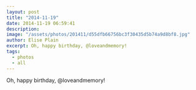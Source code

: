 ```yaml
---
layout: post
title: "2014-11-19"
date: 2014-11-19 06:59:41
description: 
image: "/assets/photos/201411/d55dfb66756bc3f30435d5b74a9d8bf8.jpg"
author: Elise Plain
excerpt: Oh, happy birthday, @loveandmemory!
tags: 
  - photos
  - all
---
```


Oh, happy birthday, @loveandmemory!
<p></p>
